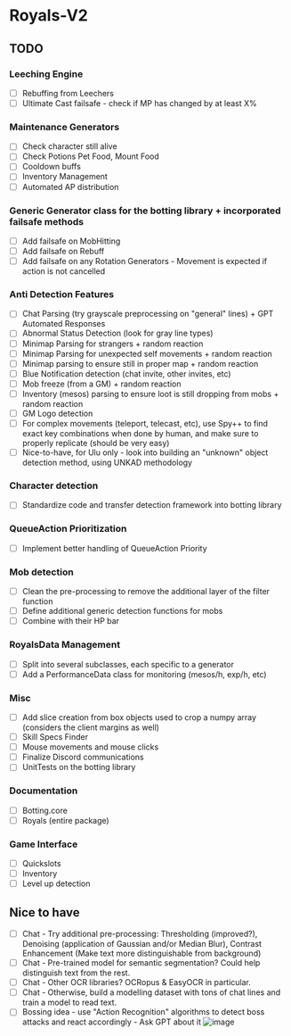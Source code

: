 # Royals-V2

## TODO

### Leeching Engine
  - [ ] Rebuffing from Leechers
  - [ ] Ultimate Cast failsafe - check if MP has changed by at least X%
  
### Maintenance Generators
  - [ ] Check character still alive
  - [ ] Check Potions Pet Food, Mount Food
  - [ ] Cooldown buffs
  - [ ] Inventory Management
  - [ ] Automated AP distribution
  
### Generic Generator class for the botting library + incorporated failsafe methods
  - [ ] Add failsafe on MobHitting
  - [ ] Add failsafe on Rebuff
  - [ ] Add failsafe on any Rotation Generators - Movement is expected if action is not cancelled

### Anti Detection Features
  - [ ] Chat Parsing (try grayscale preprocessing on "general" lines) + GPT Automated Responses
  - [ ] Abnormal Status Detection (look for gray line types)
  - [ ] Minimap Parsing for strangers + random reaction
  - [ ] Minimap Parsing for unexpected self movements + random reaction
  - [ ] Minimap parsing to ensure still in proper map + random reaction
  - [ ] Blue Notification detection (chat invite, other invites, etc)
  - [ ] Mob freeze (from a GM) + random reaction
  - [ ] Inventory (mesos) parsing to ensure loot is still dropping from mobs + random reaction
  - [ ] GM Logo detection
  - [ ] For complex movements (teleport, telecast, etc), use Spy++ to find exact key combinations when done by human, and make sure to properly replicate (should be very easy)
  - [ ] Nice-to-have, for Ulu only - look into building an "unknown" object detection method, using UNKAD methodology
  
### Character detection
  - [ ] Standardize code and transfer detection framework into botting library
  
### QueueAction Prioritization
  - [ ] Implement better handling of QueueAction Priority
  
### Mob detection
  - [ ] Clean the pre-processing to remove the additional layer of the filter function
  - [ ] Define additional generic detection functions for mobs
  - [ ] Combine with their HP bar
  
### RoyalsData Management
  - [ ] Split into several subclasses, each specific to a generator
  - [ ] Add a PerformanceData class for monitoring (mesos/h, exp/h, etc)

### Misc
- [ ] Add slice creation from box objects used to crop a numpy array (considers the client margins as well)
- [ ] Skill Specs Finder
- [ ] Mouse movements and mouse clicks
- [ ] Finalize Discord communications
- [ ] UnitTests on the botting library

### Documentation
  - [ ] Botting.core
  - [ ] Royals (entire package)

### Game Interface
  - [ ] Quickslots
  - [ ] Inventory
  - [ ] Level up detection

## Nice to have
  - [ ] Chat - Try additional pre-processing: Thresholding (improved?), Denoising (application of Gaussian and/or Median Blur), Contrast Enhancement (Make text more distinguishable from background)
  - [ ] Chat - Pre-trained model for semantic segmentation? Could help distinguish text from the rest.
  - [ ] Chat - Other OCR libraries? OCRopus & EasyOCR in particular.
  - [ ] Chat - Otherwise, build a modelling dataset with tons of chat lines and train a model to read text.
  - [ ] Bossing idea - use "Action Recognition" algorithms to detect boss attacks and react accordingly - Ask GPT about it
![image](https://github.com/FlawlessNa/Royals-V2/assets/106719178/c2620077-d36e-4a8d-b39b-f200a196cd2e)
